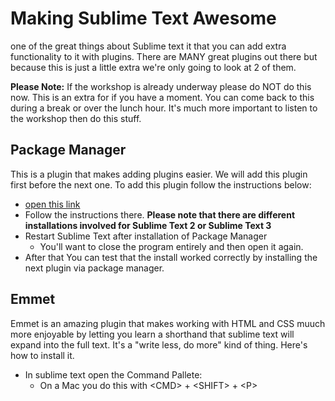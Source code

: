 # Making Sublime Text Awesome

one of the great things about Sublime text it that you can add extra functionality to it with plugins.  There are MANY great plugins out there but because this is just a little extra we're only going to look at 2 of them.

**Please Note:** If the workshop is already underway please do NOT do this now.  This is an extra for if you have a moment.  You can come back to this during a break or over the lunch hour.  It's much more important to listen to the workshop then do this stuff. 

## Package Manager

This is a plugin that makes adding plugins easier.  We will add this plugin first before the next one.  To add this plugin follow the instructions below:

* <a href="https://sublime.wbond.net/installation" target="_blank"> open this link </a>
* Follow the instructions there.  **Please note that there are different installations involved for Sublime Text 2 or Sublime Text 3**
* Restart Sublime Text after installation of Package Manager
    * You'll want to close the program entirely and then open it again.
* After that You can test that the install worked correctly by installing the next plugin via package manager.

## Emmet

Emmet is an amazing plugin that makes working with HTML and CSS muuch more enjoyable by letting you learn a shorthand that sublime text will expand into the full text.  It's a "write less, do more" kind of thing.  Here's how to install it.

* In sublime text open the Command Pallete:
    * On a Mac you do this with &lt;CMD> + &lt;SHIFT> + &lt;P>
